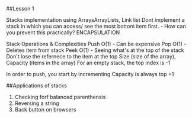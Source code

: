 ##Lesson 1

Stacks implementation using ArraysArrayLists, Link list
Dont implement a stack in which you can access/ see the most bottom item first. - How can you prevent this practically? ENCAPSULATION

Stack Operations & Complexities
Push O(1) - Can be expensive
Pop O(1) - Deletes item from stack
Peek O(1) - Seeing what's at the top of the stack
Don't lose the refernece to the item at the top
Size (size of the array), Capacity (items in the array)
For an empty stack, the top index is -1

In order to push, you start by incrementing
Capacity is always top +1

##Applications of stacks
1. Checking forf balanced parenthensis
2. Reversing a string
3. Back button on browsers
